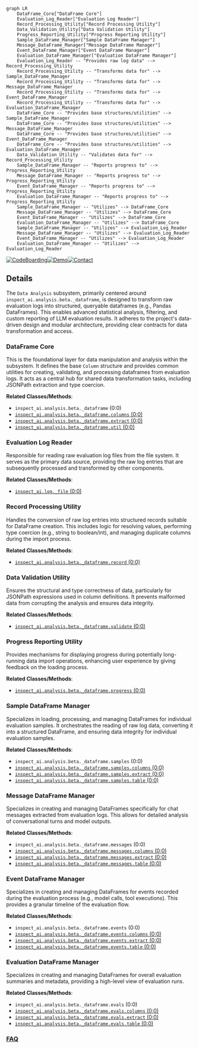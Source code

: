 ```mermaid
graph LR
    DataFrame_Core["DataFrame Core"]
    Evaluation_Log_Reader["Evaluation Log Reader"]
    Record_Processing_Utility["Record Processing Utility"]
    Data_Validation_Utility["Data Validation Utility"]
    Progress_Reporting_Utility["Progress Reporting Utility"]
    Sample_DataFrame_Manager["Sample DataFrame Manager"]
    Message_DataFrame_Manager["Message DataFrame Manager"]
    Event_DataFrame_Manager["Event DataFrame Manager"]
    Evaluation_DataFrame_Manager["Evaluation DataFrame Manager"]
    Evaluation_Log_Reader -- "Provides raw log data" --> Record_Processing_Utility
    Record_Processing_Utility -- "Transforms data for" --> Sample_DataFrame_Manager
    Record_Processing_Utility -- "Transforms data for" --> Message_DataFrame_Manager
    Record_Processing_Utility -- "Transforms data for" --> Event_DataFrame_Manager
    Record_Processing_Utility -- "Transforms data for" --> Evaluation_DataFrame_Manager
    DataFrame_Core -- "Provides base structures/utilities" --> Sample_DataFrame_Manager
    DataFrame_Core -- "Provides base structures/utilities" --> Message_DataFrame_Manager
    DataFrame_Core -- "Provides base structures/utilities" --> Event_DataFrame_Manager
    DataFrame_Core -- "Provides base structures/utilities" --> Evaluation_DataFrame_Manager
    Data_Validation_Utility -- "Validates data for" --> Record_Processing_Utility
    Sample_DataFrame_Manager -- "Reports progress to" --> Progress_Reporting_Utility
    Message_DataFrame_Manager -- "Reports progress to" --> Progress_Reporting_Utility
    Event_DataFrame_Manager -- "Reports progress to" --> Progress_Reporting_Utility
    Evaluation_DataFrame_Manager -- "Reports progress to" --> Progress_Reporting_Utility
    Sample_DataFrame_Manager -- "Utilizes" --> DataFrame_Core
    Message_DataFrame_Manager -- "Utilizes" --> DataFrame_Core
    Event_DataFrame_Manager -- "Utilizes" --> DataFrame_Core
    Evaluation_DataFrame_Manager -- "Utilizes" --> DataFrame_Core
    Sample_DataFrame_Manager -- "Utilizes" --> Evaluation_Log_Reader
    Message_DataFrame_Manager -- "Utilizes" --> Evaluation_Log_Reader
    Event_DataFrame_Manager -- "Utilizes" --> Evaluation_Log_Reader
    Evaluation_DataFrame_Manager -- "Utilizes" --> Evaluation_Log_Reader
```

[![CodeBoarding](https://img.shields.io/badge/Generated%20by-CodeBoarding-9cf?style=flat-square)](https://github.com/CodeBoarding/GeneratedOnBoardings)[![Demo](https://img.shields.io/badge/Try%20our-Demo-blue?style=flat-square)](https://www.codeboarding.org/demo)[![Contact](https://img.shields.io/badge/Contact%20us%20-%20contact@codeboarding.org-lightgrey?style=flat-square)](mailto:contact@codeboarding.org)

## Details

The `Data Analysis` subsystem, primarily centered around `inspect_ai.analysis.beta._dataframe`, is designed to transform raw evaluation logs into structured, queryable dataframes (e.g., Pandas DataFrames). This enables advanced statistical analysis, filtering, and custom reporting of LLM evaluation results. It adheres to the project's data-driven design and modular architecture, providing clear contracts for data transformation and access.

### DataFrame Core
This is the foundational layer for data manipulation and analysis within the subsystem. It defines the base `Column` structure and provides common utilities for creating, validating, and processing dataframes from evaluation logs. It acts as a central hub for shared data transformation tasks, including JSONPath extraction and type coercion.


**Related Classes/Methods**:

- `inspect_ai.analysis.beta._dataframe` (0:0)
- <a href="https://github.com/UKGovernmentBEIS/inspect_ai/src/inspect_ai/analysis/beta/_dataframe/columns.py#L0-L0" target="_blank" rel="noopener noreferrer">`inspect_ai.analysis.beta._dataframe.columns` (0:0)</a>
- <a href="https://github.com/UKGovernmentBEIS/inspect_ai/src/inspect_ai/analysis/beta/_dataframe/extract.py#L0-L0" target="_blank" rel="noopener noreferrer">`inspect_ai.analysis.beta._dataframe.extract` (0:0)</a>
- <a href="https://github.com/UKGovernmentBEIS/inspect_ai/src/inspect_ai/analysis/beta/_dataframe/util.py#L0-L0" target="_blank" rel="noopener noreferrer">`inspect_ai.analysis.beta._dataframe.util` (0:0)</a>


### Evaluation Log Reader
Responsible for reading raw evaluation log files from the file system. It serves as the primary data source, providing the raw log entries that are subsequently processed and transformed by other components.


**Related Classes/Methods**:

- <a href="https://github.com/UKGovernmentBEIS/inspect_ai/src/inspect_ai/log/_file.py#L0-L0" target="_blank" rel="noopener noreferrer">`inspect_ai.log._file` (0:0)</a>


### Record Processing Utility
Handles the conversion of raw log entries into structured records suitable for DataFrame creation. This includes logic for resolving values, performing type coercion (e.g., string to boolean/int), and managing duplicate columns during the import process.


**Related Classes/Methods**:

- <a href="https://github.com/UKGovernmentBEIS/inspect_ai/src/inspect_ai/analysis/beta/_dataframe/record.py#L0-L0" target="_blank" rel="noopener noreferrer">`inspect_ai.analysis.beta._dataframe.record` (0:0)</a>


### Data Validation Utility
Ensures the structural and type correctness of data, particularly for JSONPath expressions used in column definitions. It prevents malformed data from corrupting the analysis and ensures data integrity.


**Related Classes/Methods**:

- <a href="https://github.com/UKGovernmentBEIS/inspect_ai/src/inspect_ai/analysis/beta/_dataframe/validate.py#L0-L0" target="_blank" rel="noopener noreferrer">`inspect_ai.analysis.beta._dataframe.validate` (0:0)</a>


### Progress Reporting Utility
Provides mechanisms for displaying progress during potentially long-running data import operations, enhancing user experience by giving feedback on the loading process.


**Related Classes/Methods**:

- <a href="https://github.com/UKGovernmentBEIS/inspect_ai/src/inspect_ai/analysis/beta/_dataframe/progress.py#L0-L0" target="_blank" rel="noopener noreferrer">`inspect_ai.analysis.beta._dataframe.progress` (0:0)</a>


### Sample DataFrame Manager
Specializes in loading, processing, and managing DataFrames for individual evaluation samples. It orchestrates the reading of raw log data, converting it into a structured DataFrame, and ensuring data integrity for individual evaluation samples.


**Related Classes/Methods**:

- `inspect_ai.analysis.beta._dataframe.samples` (0:0)
- <a href="https://github.com/UKGovernmentBEIS/inspect_ai/src/inspect_ai/analysis/beta/_dataframe/samples/columns.py#L0-L0" target="_blank" rel="noopener noreferrer">`inspect_ai.analysis.beta._dataframe.samples.columns` (0:0)</a>
- <a href="https://github.com/UKGovernmentBEIS/inspect_ai/src/inspect_ai/analysis/beta/_dataframe/samples/extract.py#L0-L0" target="_blank" rel="noopener noreferrer">`inspect_ai.analysis.beta._dataframe.samples.extract` (0:0)</a>
- <a href="https://github.com/UKGovernmentBEIS/inspect_ai/src/inspect_ai/analysis/beta/_dataframe/samples/table.py#L0-L0" target="_blank" rel="noopener noreferrer">`inspect_ai.analysis.beta._dataframe.samples.table` (0:0)</a>


### Message DataFrame Manager
Specializes in creating and managing DataFrames specifically for chat messages extracted from evaluation logs. This allows for detailed analysis of conversational turns and model outputs.


**Related Classes/Methods**:

- `inspect_ai.analysis.beta._dataframe.messages` (0:0)
- <a href="https://github.com/UKGovernmentBEIS/inspect_ai/src/inspect_ai/analysis/beta/_dataframe/messages/columns.py#L0-L0" target="_blank" rel="noopener noreferrer">`inspect_ai.analysis.beta._dataframe.messages.columns` (0:0)</a>
- <a href="https://github.com/UKGovernmentBEIS/inspect_ai/src/inspect_ai/analysis/beta/_dataframe/messages/extract.py#L0-L0" target="_blank" rel="noopener noreferrer">`inspect_ai.analysis.beta._dataframe.messages.extract` (0:0)</a>
- <a href="https://github.com/UKGovernmentBEIS/inspect_ai/src/inspect_ai/analysis/beta/_dataframe/messages/table.py#L0-L0" target="_blank" rel="noopener noreferrer">`inspect_ai.analysis.beta._dataframe.messages.table` (0:0)</a>


### Event DataFrame Manager
Specializes in creating and managing DataFrames for events recorded during the evaluation process (e.g., model calls, tool executions). This provides a granular timeline of the evaluation flow.


**Related Classes/Methods**:

- `inspect_ai.analysis.beta._dataframe.events` (0:0)
- <a href="https://github.com/UKGovernmentBEIS/inspect_ai/src/inspect_ai/analysis/beta/_dataframe/events/columns.py#L0-L0" target="_blank" rel="noopener noreferrer">`inspect_ai.analysis.beta._dataframe.events.columns` (0:0)</a>
- <a href="https://github.com/UKGovernmentBEIS/inspect_ai/src/inspect_ai/analysis/beta/_dataframe/events/extract.py#L0-L0" target="_blank" rel="noopener noreferrer">`inspect_ai.analysis.beta._dataframe.events.extract` (0:0)</a>
- <a href="https://github.com/UKGovernmentBEIS/inspect_ai/src/inspect_ai/analysis/beta/_dataframe/events/table.py#L0-L0" target="_blank" rel="noopener noreferrer">`inspect_ai.analysis.beta._dataframe.events.table` (0:0)</a>


### Evaluation DataFrame Manager
Specializes in creating and managing DataFrames for overall evaluation summaries and metadata, providing a high-level view of evaluation runs.


**Related Classes/Methods**:

- `inspect_ai.analysis.beta._dataframe.evals` (0:0)
- <a href="https://github.com/UKGovernmentBEIS/inspect_ai/src/inspect_ai/analysis/beta/_dataframe/evals/columns.py#L0-L0" target="_blank" rel="noopener noreferrer">`inspect_ai.analysis.beta._dataframe.evals.columns` (0:0)</a>
- <a href="https://github.com/UKGovernmentBEIS/inspect_ai/src/inspect_ai/analysis/beta/_dataframe/evals/extract.py#L0-L0" target="_blank" rel="noopener noreferrer">`inspect_ai.analysis.beta._dataframe.evals.extract` (0:0)</a>
- <a href="https://github.com/UKGovernmentBEIS/inspect_ai/src/inspect_ai/analysis/beta/_dataframe/evals/table.py#L0-L0" target="_blank" rel="noopener noreferrer">`inspect_ai.analysis.beta._dataframe.evals.table` (0:0)</a>




### [FAQ](https://github.com/CodeBoarding/GeneratedOnBoardings/tree/main?tab=readme-ov-file#faq)